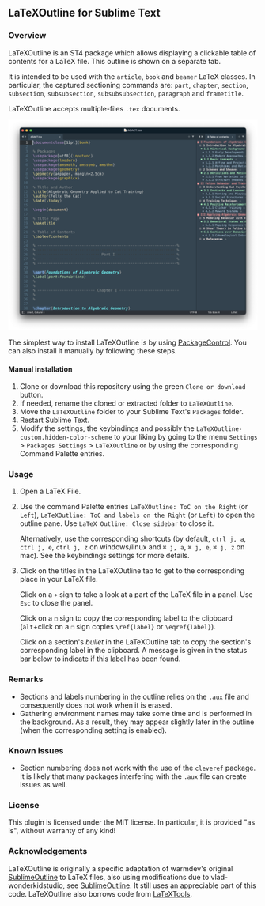 ## LaTeXOutline for Sublime Text

### Overview

LaTeXOutline is an ST4 package which allows displaying a clickable table of contents for a LaTeX file. This outline is shown on a separate tab.

It is intended to be used with the `article`, `book` and `beamer` LaTeX classes.
In particular, the captured sectioning commands are: `part`, `chapter`, `section`, `subsection`, `subsubsection`, `subsubsubsection`, `paragraph` and `frametitle`.

LaTeXOutline accepts multiple-files `.tex` documents.

![LaTeXOutline example](./images/example.png)

The simplest way to install LaTeXOutline is by using [PackageControl](https://packagecontrol.io/packages/LaTeXOutline).
You can also install it manually by following these steps.

#### Manual installation

1. Clone or download this repository using the green `Clone or download` button.
2. If needed, rename the cloned or extracted folder to `LaTeXOutline`. 
3. Move the `LaTeXOutline` folder to your Sublime Text's `Packages` folder. 
4. Restart Sublime Text.
5. Modify the settings, the keybindings and possibly the `LaTeXOutline-custom.hidden-color-scheme` to your liking by going to the menu `Settings` > `Packages Settings`  > `LaTeXOutline` or by using the corresponding Command Palette entries.

### Usage

1. Open a LaTeX File.

2. Use the command Palette entries `LaTeXOutline: ToC on the Right` (or `Left`), `LaTeXOutline: ToC and labels on the Right` (or `Left`) to open the outline pane. Use `LaTeX Outline: Close sidebar` to close it.

   Alternatively, use the corresponding shortcuts (by default, `ctrl j, a`, `ctrl j, e`, `ctrl j, z` on windows/linux and `⌘ j, a`, `⌘ j, e`, `⌘ j, z` on mac). See the keybindings settings for more details.

3. Click on the titles in the LaTeXOutline tab to get to the corresponding place in your LaTeX file.

   Click on a `⌖` sign to take a look at a part of the LaTeX file in a panel. Use `Esc` to close the panel.

   Click on a `❐` sign to copy the corresponding label to the clipboard (`alt`+click on a `❐` sign copies `\ref{label}` or `\eqref{label}`).

   Click on a section's *bullet* in the LaTeXOutline tab to copy the section's corresponding label in the clipboard. A message is given in the status bar below to indicate if this label has been found.

### Remarks

- Sections and labels numbering in the outline relies on the `.aux` file and consequently does not work when it is erased.
- Gathering environment names may take some time and is performed in the background. As a result, they may appear slightly later in the outline (when the corresponding setting is enabled).

### Known issues

- Section numbering does not work with the use of the `cleveref` package. It is likely that many packages interfering with the `.aux` file can create issues as well.

### License

This plugin is licensed under the MIT license. In particular, it is provided "as is", without warranty of any kind!

### Acknowledgements

LaTeXOutline is originally a specific adaptation of warmdev's original [SublimeOutline](https://github.com/warmdev/SublimeOutline) to LaTeX files, also using modifications due to vlad-wonderkidstudio, see [SublimeOutline](https://github.com/vlad-wonderkidstudio/SublimeOutline). It still uses an appreciable part of this code.
LaTeXOutline also borrows code from [LaTeXTools](https://github.com/SublimeText/LaTeXTools).

